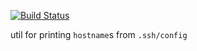 [![Build Status](https://api.travis-ci.org/nicolamontecchio/sshaddr.svg)](https://api.travis-ci.org/nicolamontecchio/sshaddr.svg)

util for printing `hostname`s from `.ssh/config`
